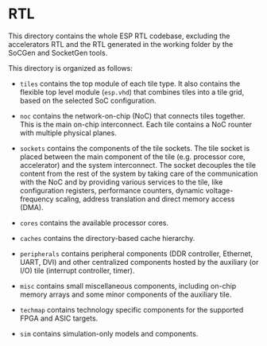 # RTL

This directory contains the whole ESP RTL codebase, excluding the
accelerators RTL and the RTL generated in the working folder by the
SoCGen and SocketGen tools.

This directory is organized as follows:

* `tiles` contains the top module of each tile type. It also contains
  the flexible top level module (`esp.vhd`) that combines tiles into a
  tile grid, based on the selected SoC configuration.

* `noc` contains the network-on-chip (NoC) that connects tiles
  together. This is the main on-chip interconnect. Each tile contains
  a NoC rounter with multiple physical planes.

* `sockets` contains the components of the tile sockets. The tile
  socket is placed between the main component of the tile
  (e.g. processor core, accelerator) and the system interconnect. The
  socket decouples the tile content from the rest of the system by
  taking care of the communication with the NoC and by providing
  various services to the tile, like configuration registers,
  performance counters, dynamic voltage-frequency scaling, address
  translation and direct memory access (DMA).

* `cores` contains the available processor cores.

* `caches` contains the directory-based cache hierarchy.

* `peripherals` contains peripheral components (DDR controller,
  Ethernet, UART, DVI) and other centralized components hosted by the
  auxiliary (or I/O) tile (interrupt controller, timer).

* `misc` contains small miscellaneous components, including on-chip
  memory arrays and some minor components of the auxiliary tile.

* `techmap` contains technology specific components for the supported
  FPGA and ASIC targets.

* `sim` contains simulation-only models and components.
